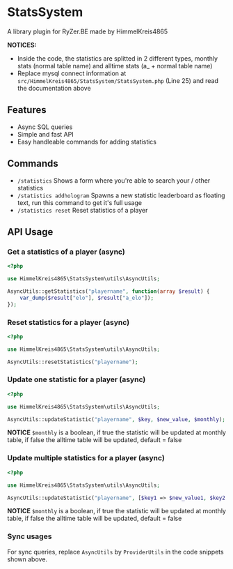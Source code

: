 # StatsSystem
A library plugin for RyZer.BE made by HimmelKreis4865

**NOTICES:** 
 - Inside the code, the statistics are splitted in 2 different types, monthly stats (normal table name) and alltime stats (a_ + normal table name)
 - Replace mysql connect information at `src/HimmelKreis4865/StatsSystem/StatsSystem.php` (Line 25) and read the documentation above

## Features
 - Async SQL queries
 - Simple and fast API
 - Easy handleable commands for adding statistics

## Commands
 - `/statistics` Shows a form where you're able to search your / other statistics
 - `/statistics addhologram` Spawns a new statistic leaderboard as floating text, run this command to get it's full usage
 - `/statistics reset` Reset statistics of a player

## API Usage

### Get a statistics of a player (async)

```php
<?php

use HimmelKreis4865\StatsSystem\utils\AsyncUtils;

AsyncUtils::getStatistics("playername", function(array $result) {
	var_dump($result["elo"], $result["a_elo"]);
});
```

### Reset statistics for a player (async)

```php
<?php

use HimmelKreis4865\StatsSystem\utils\AsyncUtils;

AsyncUtils::resetStatistics("playername");
```

### Update one statistic for a player (async)

```php
<?php

use HimmelKreis4865\StatsSystem\utils\AsyncUtils;

AsyncUtils::updateStatistic("playername", $key, $new_value, $monthly);
```
**NOTICE** `$monthly` is a boolean, if true the statistic will be updated at monthly table, if false the alltime table will be updated, default = false

### Update multiple statistics for a player (async)

```php
<?php

use HimmelKreis4865\StatsSystem\utils\AsyncUtils;

AsyncUtils::updateStatistic("playername", [$key1 => $new_value1, $key2 => $new_value2], $monthly);
```
**NOTICE** `$monthly` is a boolean, if true the statistic will be updated at monthly table, if false the alltime table will be updated, default = false

### Sync usages
For sync queries, replace `AsyncUtils` by `ProviderUtils` in the code snippets shown above.